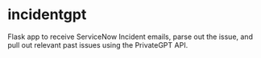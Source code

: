# incidentgpt
Flask app to receive ServiceNow Incident emails, parse out the issue, and pull out relevant past issues using the PrivateGPT API.
